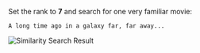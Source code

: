 Set the rank to **7** and search for one very familiar movie:

```text
A long time ago in a galaxy far, far away...
```

![Similarity Search Result](/images/tutorials/build-and-learn/chapter4-us-east-user-similarity-search.png)
